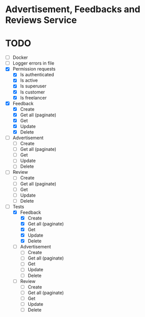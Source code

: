 # Advertisement, Feedbacks and Reviews Service

# TODO

- [ ] Docker
- [ ] Logger errors in file
- [x] Permission requests
    - [x] Is authenticated
    - [x] Is active
    - [x] Is superuser
    - [x] Is customer
    - [x] Is freelancer
- [x] Feedback
    - [x] Create
    - [x] Get all (paginate)
    - [x] Get
    - [x] Update
    - [x] Delete
- [ ] Advertisement
    - [ ] Create
    - [ ] Get all (paginate)
    - [ ] Get
    - [ ] Update
    - [ ] Delete
- [ ] Review
    - [ ] Create
    - [ ] Get all (paginate)
    - [ ] Get
    - [ ] Update
    - [ ] Delete
- [ ] Tests
    - [x] Feedback
        - [x] Create
        - [x] Get all (paginate)
        - [x] Get
        - [x] Update
        - [x] Delete
    - [ ] Advertisement
        - [ ] Create
        - [ ] Get all (paginate)
        - [ ] Get
        - [ ] Update
        - [ ] Delete
    - [ ] Review
        - [ ] Create
        - [ ] Get all (paginate)
        - [ ] Get
        - [ ] Update
        - [ ] Delete
